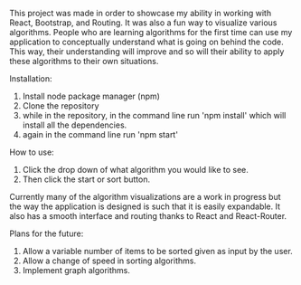 This project was made in order to showcase my ability in working with React, Bootstrap, and Routing. It was also a fun way to visualize various algorithms. People who are learning algorithms for the first time can use my application to conceptually understand what is going on behind the code. This way, their understanding will improve and so will their ability to apply these algorithms to their own situations. 

Installation:

1) Install node package manager (npm)
2) Clone the repository
3) while in the repository, in the command line run 'npm install' which will install all the dependencies.
4) again in the command line run 'npm start'

How to use:
1) Click the drop down of what algorithm you would like to see.
2) Then click the start or sort button.

Currently many of the algorithm visualizations are a work in progress but the way the application is designed is such that it is easily expandable. It also has a smooth interface and routing thanks to React and React-Router. 

Plans for the future:
1) Allow a variable number of items to be sorted given as input by the user.
2) Allow a change of speed in sorting algorithms. 
3) Implement graph algorithms.

